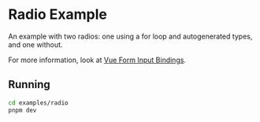 # Radio Example

An example with two radios: one using a for loop and autogenerated types, and one without.

For more information, look at [Vue Form Input Bindings](https://vuejs.org/guide/essentials/forms.html#radio).

## Running

```bash
cd examples/radio
pnpm dev
```
